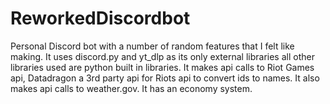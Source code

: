 # ReworkedDiscordbot

Personal Discord bot with a number of random features that I felt like making. 
It uses discord.py and yt_dlp as its only external libraries all other libraries used are python built in libraries.
It makes api calls to Riot Games api, Datadragon a 3rd party api for Riots api to convert ids to names.
It also makes api calls to weather.gov.
It has an economy system.

